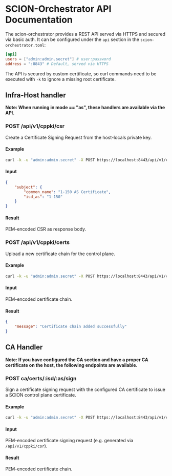 # SCION-Orchestrator API Documentation

The scion-orchestrator provides a REST API served via HTTPS and secured via basic auth. It can be configured under the `api` section in the `scion-orchestrator.toml`:

```toml
[api]
users = ["admin:admin.secret"] # user:password
address = ":8843" # Default, served via HTTPS
```

The API is secured by custom certificate, so curl commands need to be executed with `-k` to ignore a missing root certificate.

## Infra-Host handler
**Note: When running in mode == "as", these handlers are available via the API.**

### POST /api/v1/cppki/csr
Create a Certificate Signing Request from the host-locals private key.

#### Example
```bash
curl -k -u "admin:admin.secret" -X POST https://localhost:8443/api/v1/cppki/csr -d @csr.json
```

#### Input
```json
{
    "subject": {
        "common_name": "1-150 AS Certificate",
        "isd_as": "1-150"
    }
}
```

#### Result
PEM-encoded CSR as response body.

### POST /api/v1/cppki/certs
Upload a new certificate chain for the control plane.

#### Example
```bash
curl -k -u "admin:admin.secret" -X POST https://localhost:8443/api/v1/cppki/certs -d @cert.pem
```

#### Input
PEM-encoded certificate chain.

#### Result
```json
{
    "message": "Certificate chain added successfully"
}
```

## CA Handler
**Note: If you have configured the CA section and have a proper CA certificate on the host, the following endpoints are available.**

### POST ca/certs/:isd/:as/sign
Sign a certificate signing request with the configured CA certificate to issue a SCION control plane certificate.

#### Example
```bash
curl -k -u "admin:admin.secret" -X POST https://localhost:8443/api/v1/ca/certs/1/150/sign -d @as.csr
```

#### Input
PEM-encoded certificate signing request (e.g. generated via `/api/v1/cppki/csr`).

#### Result
PEM-encoded certificate chain.
